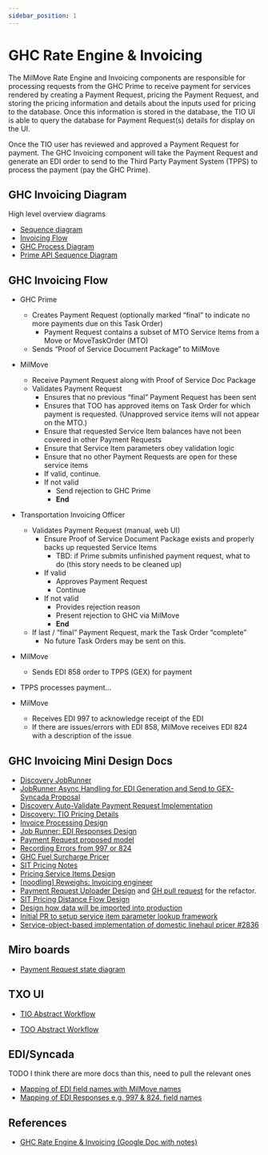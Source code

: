 ```yaml
---
sidebar_position: 1
---
```


# GHC Rate Engine & Invoicing

The MilMove Rate Engine and Invoicing components are responsible for processing requests from the
GHC Prime to receive payment for services rendered by creating a Payment Request, pricing the Payment Request,
and storing the pricing information and details about the inputs used for pricing to the database. Once this information
is stored in the database, the TIO UI is able to query the database for Payment Request(s) details for display on the UI.

Once the TIO user has reviewed and approved a Payment Request for payment. The GHC Invoicing component will take the
Payment Request and generate an EDI order to send to the Third Party Payment System (TPPS) to process the payment (pay the GHC Prime).

## GHC Invoicing Diagram

High level overview diagrams
* [Sequence diagram](https://miro.com/app/board/o9J_ls9Gt7E=/?moveToWidget=3074457365163319192&cot=14)
* [Invoicing Flow](https://miro.com/app/board/o9J_kwqdujc=/?moveToWidget=3074457346823225551&cot=14)
* [GHC Process Diagram](https://miro.com/app/board/o9J_kwpI-uM=/?moveToWidget=3074457346865834870&cot=14)
* [Prime API Sequence Diagram](https://github.com/transcom/prime_api_deliverable/wiki/Sequence-Diagram)

## GHC Invoicing Flow

* GHC Prime
    * Creates Payment Request (optionally marked “final” to indicate no more payments due on this Task Order)
        * Payment Request contains a subset of MTO Service Items from a Move or MoveTaskOrder (MTO)
    * Sends “Proof of Service Document Package” to MilMove

* MilMove
    * Receive Payment Request along with Proof of Service Doc Package
    * Validates Payment Request
        * Ensures that no previous “final” Payment Request has been sent
        * Ensures that TOO has approved items on Task Order for which payment is requested. (Unapproved service items will not appear on the MTO.)
        * Ensure that requested Service Item balances have not been covered in other Payment Requests
        * Ensure that Service Item parameters obey validation logic
        * Ensure that no other Payment Requests are open for these service items
        * If valid, continue.
        * If not valid
            * Send rejection to GHC Prime
            * **End**

* Transportation Invoicing Officer
    * Validates Payment Request (manual, web UI)
        * Ensure Proof of Service Document Package exists and properly backs up requested Service Items
            * TBD: if Prime submits unfinished payment request, what to do (this story needs to be cleaned up)
        * If valid
            * Approves Payment Request
            * Continue
        * If not valid
            * Provides rejection reason
            * Present rejection to GHC via MilMove
            * **End**
    * If last / “final” Payment Request, mark the Task Order “complete”
        * No future Task Orders may be sent on this.

* MilMove
    * Sends EDI 858 order to TPPS (GEX) for payment

* TPPS processes payment…

* MilMove
    * Receives EDI 997 to acknowledge receipt of the EDI
    * If there are issues/errors with EDI 858, MilMove receives EDI 824 with a description of the issue

## GHC Invoicing Mini Design Docs
* [Discovery JobRunner](https://docs.google.com/document/d/1CTexWoGYPQnmBZuO6LTphp9zS1KKcWJjFunStK0pPbw/edit?usp=sharing)
* [JobRunner Async Handling for EDI Generation and Send to GEX-Syncada Proposal](https://docs.google.com/document/d/1otdYJzRnkaVfZrPC1Oi8dv1WaByXPiow/edit#heading=h.gjdgxs)
* [Discovery Auto-Validate Payment Request Implementation](https://docs.google.com/document/d/13gO40_O0FoEIQcu3G4lzHAtehfgUNe1rUFdTXHfOc_0/edit?usp=sharing)
* [Discovery: TIO Pricing Details](https://docs.google.com/document/d/1Yd71KxjwcbF06wiJ_ZSTvttbwRnRzQxk4M8itogT4hs/edit?usp=sharing)
* [Invoice Processing Design](https://docs.google.com/document/d/1D8wp4d62ip2lQG1dKBIAWQy1Bian-ezWwoRqaZ6xti4/edit)
* [Job Runner: EDI Responses Design](https://docs.google.com/document/d/1e8Zq2dkqZ1nWxJNTI5V-w1iZo0ccVTunmWEAr61F4MA/edit#heading=h.pydiodiv30kf)
* [Payment Request proposed model](https://docs.google.com/document/d/1f_FV8SeUAbmOb0zTvIidXhuHx00NzU4xpX0MiF2Ke-c/edit)
* [Recording Errors from 997 or 824](https://docs.google.com/document/d/11W0HTPYy9fAjPVAgh5M1cunLaFT0QZhLHRhFpnQoEes/edit#heading=h.sz7x3sm32lts)
* [GHC Fuel Surcharge Pricer](https://docs.google.com/document/d/19vlZsZDPqrWnk6GWv7xfZ_GLLGvRfMllWw7ihHTWTnQ/edit#heading=h.v28rizfh9b9b)
* [SIT Pricing Notes](https://docs.google.com/document/d/1jRl91aslMnOMt2zS1tt_XT0lD1I-xvsiKOfprAaFrAs/edit#heading=h.od9n7nbhtjs5)
* [Pricing Service Items Design](https://docs.google.com/document/d/1KBQWC1bSUC6S69w-1fcdDpPId4tEiTZDQZfTTBNieVU/edit#heading=h.f6ntcg9hwkij)
* [[noodling] Reweighs: Invoicing engineer](https://miro.com/app/board/o9J_l3lkp8s=/)
* [Payment Request Uploader Design](https://miro.com/app/board/o9J_kuh516s=/?moveToWidget=3074457347367317910&cot=14) and [GH pull request](https://github.com/transcom/mymove/pull/3775) for the refactor.
* [SIT Pricing Distance Flow Design](https://miro.com/app/board/o9J_lZAfvO0=/?moveToWidget=3074457353115567897&cot=14)
* [Design how data will be imported into production](https://docs.google.com/document/d/1QVwY5uobUpz87WEeAXSnIXG0NE1o4YnFW0Lf7PnMqO0/edit#heading=h.8wmuqkn9o6rd)
* [Initial PR to setup service item parameter lookup framework](https://github.com/transcom/mymove/pull/3401)
* [Service-object-based implementation of domestic linehaul pricer #2836](https://github.com/transcom/mymove/pull/2836)

## Miro boards
* [Payment Request state diagram](https://miro.com/app/board/o9J_krR2Tt8=/?moveToWidget=3074457349208255435&cot=13)

## TXO UI
* [TIO Abstract Workflow](https://app.abstract.com/projects/1f6c1fd0-88a2-11e9-aaf7-a7ce5896598b/branches/master/collections/a720952c-9c81-4b3f-bb03-6ce3fde71987)

* [TOO Abstract Workflow](https://app.abstract.com/projects/1f6c1fd0-88a2-11e9-aaf7-a7ce5896598b/branches/master/collections/e2f84e6a-c87c-4ca1-9a00-3608bd74d35a)

## EDI/Syncada
TODO I think there are more docs than this, need to pull the relevant ones
* [Mapping of EDI field names with MilMove names](https://docs.google.com/spreadsheets/d/1o9nMDg6AxGe7aypI5jR9Emjix3eRkZHNcnsJfAVj_vQ/edit#gid=566972450)
* [Mapping of EDI Responses e.g. 997 & 824, field names](https://docs.google.com/spreadsheets/d/1OYYgAp6GD0wG6SKx61De2VRZFkAPHBHZV2BpyvD0nMc/edit#gid=2073567060)

## References
* [GHC Rate Engine & Invoicing (Google Doc with notes)](https://docs.google.com/document/d/1U6a8-zc67eo1g888wM9LzFebQ8SBjGY7hTYYzbMyPPg/edit#heading=h.9a9z2xj8xsoq)
